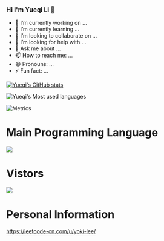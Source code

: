 ### Hi I'm Yueqi Li 👋


<!--**Yueqi-19/Yueqi-19** is a ✨ _special_ ✨ repository because its `README.md` (this file) appears on your GitHub profile.

Here are some ideas to get you started:-->

- 🔭 I’m currently working on ...
- 🌱 I’m currently learning ...
- 👯 I’m looking to collaborate on ...
- 🤔 I’m looking for help with ...
- 💬 Ask me about ...
- 📫 How to reach me: ...
- 😄 Pronouns: ...
- ⚡ Fun fact: ...


[![Yueqi's GitHub stats](https://github-readme-stats.vercel.app/api?username=Yueqi-19&show_icons=true&theme=radical)](https://github.com/anuraghazra/github-readme-stats)


![Yueqi's Most used languages](https://github-readme-stats.vercel.app/api/top-langs?username=Yueqi-19&show_icons=true&count_private=true&theme=gotham)


![Metrics](https://metrics.lecoq.io/Yueqi-19?template=classic&config.timezone=America%2FChicago)



# Main Programming Language
[![](https://img.shields.io/badge/-Java-007396?style=flat-square&logo=java&logoColor=ffffff)](https://reactjs.org/)

# Vistors
![](https://visitor-badge.glitch.me/badge?page_id=Yueqi-19.readme)


# Personal Information

https://leetcode-cn.com/u/yoki-lee/
